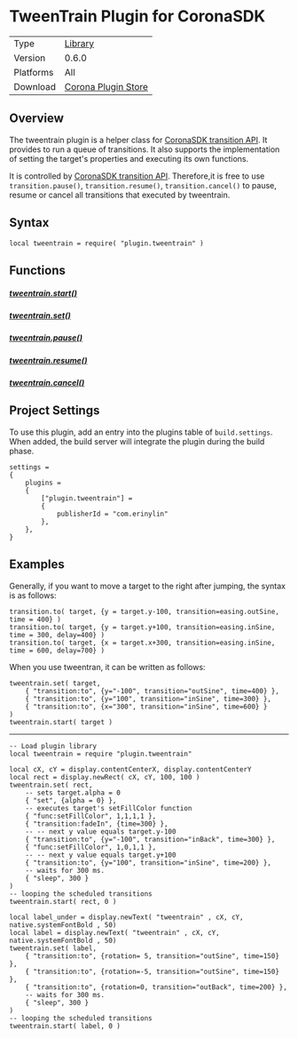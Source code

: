 # TweenTrain Plugin for CoronaSDK

|||
|:--|:--|
|Type|    [Library](https://docs.coronalabs.com/api/type/Library.html)|
|Version| 0.6.0 |
|Platforms| All|
| Download | [Corona Plugin Store](https://store.coronalabs.com/plugin/tweentrain) |


## Overview

The tweentrain plugin is a helper class for [CoronaSDK transition API](https://docs.coronalabs.com/api/library/transition/index.html). It provides to run a queue of transitions. It also supports the implementation of setting the target's properties and executing its own functions.

It is controlled by [CoronaSDK transition API](https://docs.coronalabs.com/api/library/transition/index.html). Therefore,it is free to use `transition.pause()`, `transition.resume()`, `transition.cancel()` to pause, resume or cancel all transitions that executed by tweentrain.

## Syntax

	local tweentrain = require( "plugin.tweentrain" )

## Functions

##### [tweentrain.start()](start.md)
##### [tweentrain.set()](set.md)
##### [tweentrain.pause()](pause.md)
##### [tweentrain.resume()](resume.md)
##### [tweentrain.cancel()](cancel.md)

## Project Settings

To use this plugin, add an entry into the plugins table of `build.settings`. When added, the build server will integrate the plugin during the build phase.

	settings =
	{
	    plugins =
	    {
	        ["plugin.tweentrain"] =
	        {
	            publisherId = "com.erinylin"
	        },
	    },      
	}

## Examples

Generally, if you want to move a target to the right after jumping, the syntax is as follows:
	
	transition.to( target, {y = target.y-100, transition=easing.outSine, time = 400} )
	transition.to( target, {y = target.y+100, transition=easing.inSine, time = 300, delay=400} )
	transition.to( target, {x = target.x+300, transition=easing.inSine, time = 600, delay=700} )

When you use tweentran, it can be written as follows:

	tweentrain.set( target,
	    { "transition:to", {y="-100", transition="outSine", time=400} },  
	    { "transition:to", {y="100", transition="inSine", time=300} },  
	    { "transition:to", {x="300", transition="inSine", time=600} }
	)
	tweentrain.start( target )

---
	-- Load plugin library
	local tweentrain = require "plugin.tweentrain"

	local cX, cY = display.contentCenterX, display.contentCenterY
	local rect = display.newRect( cX, cY, 100, 100 )  
	tweentrain.set( rect,  
	    -- sets target.alpha = 0 
	    { "set", {alpha = 0} }, 
	    -- executes target's setFillColor function  
	    { "func:setFillColor", 1,1,1,1 },  
	    { "transition:fadeIn", {time=300} }, 
	    -- -- next y value equals target.y-100
	    { "transition:to", {y="-100", transition="inBack", time=300} },  
	    { "func:setFillColor", 1,0,1,1 },  
	    -- -- next y value equals target.y+100
	    { "transition:to", {y="100", transition="inSine", time=200} },  
	    -- waits for 300 ms.  
	    { "sleep", 300 }
	)  
	-- looping the scheduled transitions  
	tweentrain.start( rect, 0 )

	local label_under = display.newText( "tweentrain" , cX, cY,  native.systemFontBold , 50)
	local label = display.newText( "tweentrain" , cX, cY,  native.systemFontBold , 50)
	tweentrain.set( label,
	    { "transition:to", {rotation= 5, transition="outSine", time=150} }, 
	    { "transition:to", {rotation=-5, transition="outSine", time=150} },  
	    { "transition:to", {rotation=0, transition="outBack", time=200} },  
	    -- waits for 300 ms.  
	    { "sleep", 300 }
	)  
	-- looping the scheduled transitions    
	tweentrain.start( label, 0 )

